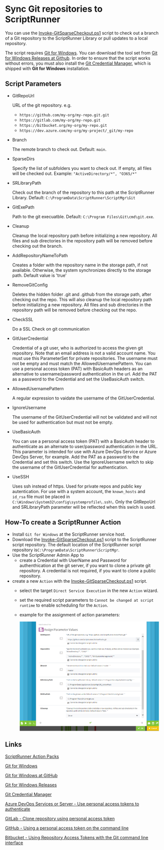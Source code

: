 # Sync Git repositories to ScriptRunner

You can use the [Invoke-GitSparseCheckout.ps1](./Invoke-GitSparseCheckout.ps1) script to check out a branch of a Git repository to the ScriptRunner Library or pull updates to a local repository.

The script requires [Git for Windows](https://git-for-windows.github.io). You can download the tool set from [Git for Windows Releases at Github](https://github.com/git-for-windows/git/releases). In order to ensure that the script works without errors, you must also install the [Git Credential Manager](https://github.com/git-ecosystem/git-credential-manager#readme), which is shipped with **Git for Windows** installation.

## Script Parameters

- GitRepoUrl

    URL of the git repository. e.g.
  - `https://github.com/my-org/my-repo.git.git`
  - `https://gitlab.com/my-org/my-repo.git`
  - `https://bitbucket.org/my-org/my-repo.git`
  - `https://dev.azure.com/my-org/my-project/_git/my-repo`

- Branch

    The remote branch to check out.
    Default: `main`.

- SparseDirs

    Specify the list of subfolders you want to check out. If empty, all files will be checked out.
    Example: `"ActiveDirectory/*", "O365/*"`

- SRLibraryPath

    Check out the branch of the repository to this path at the ScriptRunner Library.
    Default: `C:\ProgramData\ScriptRunner\ScriptMgr\Git`

- GitExePath

    Path to the git execuatble.
    Default: `C:\Program Files\Git\cmd\git.exe`.

- Cleanup

    Cleanup the local repository path before initializing a new repository.
    All files and sub directories in the repository path will be removed before checking out the branch.

- AddRepositoryNameToPath

    Creates a folder with the repository name in the storage path, if not available.
    Otherwise, the system synchronizes directly to the storage path.
    Default value is 'true'

- RemoveGitConfig

    Deletes the hidden folder .git and .github from the storage path, after checking out the repo.
    This will also cleanup the local repository path before initializing a new repository.
    All files and sub directories in the repository path will be removed before checking out the repo.

- CheckSSL

    Do a SSL Check on git communication

- GitUserCredential

    Credential of a git user, who is authorized to access the given git repository.
    Note that an email address is not a valid account name. You must use this ParameterSet for private repositories.
    The username must not be empty and must match the AllowedUsernamePattern.
    You can use a personal access token (PAT) with BasicAuth headers as an alternative to username/password authentication in the url.
    Add the PAT as a password to the Credential and set the UseBasicAuth switch.

- AllowedUsernamePattern

    A regular expression to vaidate the username of the GitUserCredential.

- IgnoreUsername

    The username of the GitUserCredential will not be validated and will not be used for authentication but must not be empty.

- UseBasicAuth

    You can use a personal access token (PAT) with a BasicAuth header to authenticate as an alternate to user/password authentication in the URL.
    This parameter is intended for use with Azure DevOps Service or Azure DevOps Server, for example.
    Add the PAT as a password to the Credential and set this switch. Use the IgnoreUsername switch to skip the username of the GitUserCredential for authentication.

- UseSSH

    Uses ssh instead of https. Used for private repos and public key autentication.
    For use with a system account, the `known_hosts` and `id_rsa` file must be placed in `C:\Windows\System32\config\systemprofile\.ssh\`.
    Only the GitRepoUrl and SRLibraryPath parameter will be reflected when this swich is used.

## How-To create a ScriptRunner Action

- Install `Git for Windows` at the ScriptRunner service host.
- Download the [Invoke-GitSparseCheckout.ps1](./Invoke-GitSparseCheckout.ps1) script to the ScriptRunner script repository.
  The default location of the ScriptRunner script repository is`C:\ProgramData\ScriptRunner\ScriptMgr`.
- Use the ScriptRunner Admin App to
  - create a Credential with UserName and Password for authenthication at the git server, if you want to clone a private git repository. A credential is not required, if you want to clone a public repository.
- create a new `Action` with the [Invoke-GitSparseCheckout.ps1](./Invoke-GitSparseCheckout.ps1) script.
  - select the target `Direct Service Execution` in the new `Action` wizard.
  - set the required script parameters to `Cannot be changed at script runtime` to enable scheduling for the `Action`.
  - example for the assignment of action parameters:

    ![How-To set Action parameters](./images/Invoke-GitSync_ActionParameters.png)

## Links

[ScriptRunner Action Packs](https://www.scriptrunner.com/action-packs)

[Git for Windows](https://git-for-windows.github.io)

[Git for Windows at GitHub](https://github.com/git-for-windows/git#readme)

[Git for Windows Releases](https://github.com/git-for-windows/git/releases)

[Git Credential Manager](https://github.com/git-ecosystem/git-credential-manager#readme)

[Azure DevOps Services or Server - Use personal access tokens to authenticate](https://learn.microsoft.com/en-us/azure/devops/organizations/accounts/use-personal-access-tokens-to-authenticate)

[GitLab - Clone repository using personal access token](https://docs.gitlab.com/ee/user/profile/personal_access_tokens.html#clone-repository-using-personal-access-token)

[GitHub - Using a personal access token on the command line](https://docs.github.com/en/authentication/keeping-your-account-and-data-secure/managing-your-personal-access-tokens#using-a-personal-access-token-on-the-command-line)

[Bitbucket - Using Repository Access Tokens with the Git command line interface](https://support.atlassian.com/bitbucket-cloud/docs/using-access-tokens/)
